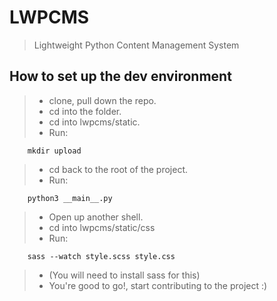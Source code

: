# LWPCMS
> Lightweight Python Content Management System

## How to set up the dev environment
> * clone, pull down the repo.
> * cd into the folder.
> * cd into lwpcms/static.
> * Run:

        mkdir upload

> * cd back to the root of the project.
> * Run:

        python3 __main__.py

> * Open up another shell.
> * cd into lwpcms/static/css
> * Run:

        sass --watch style.scss style.css

> * (You will need to install sass for this)
> * You're good to go!, start contributing to the project :)
